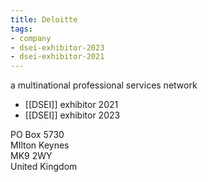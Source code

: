 ```yaml
---
title: Deloitte
tags:
- company
- dsei-exhibitor-2023
- dsei-exhibitor-2021
---
```


a multinational professional services network

- [[DSEI]] exhibitor 2021
- [[DSEI]] exhibitor 2023

PO Box 5730  
MIlton Keynes  
MK9 2WY  
United Kingdom
